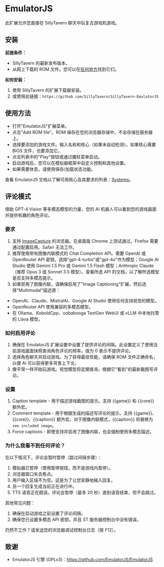 # EmulatorJS

此扩展允许您直接在 SillyTavern 聊天中玩复古游戏机游戏。

## 安装

**前提条件：**

- SillyTavern 的最新发布版本。
- 从网上下载的 ROM 文件。您可以在[任何地方](https://archive.org/details/ni-romsets)找到它们。

**如何安装：**

1. 使用 SillyTavern 的扩展下载器安装。
2. 或使用此链接：`https://github.com/SillyTavern/SillyTavern-EmulatorJS`

## 使用方法

- 打开"EmulatorJS"扩展菜单。
- 点击"Add ROM file"。ROM 保存在您的浏览器存储中，不会存储在服务器上。
- 选择要添加的游戏文件。输入名称和核心（如果未自动检测）。如果核心需要 BIOS 文件，也要添加它。
- 点击列表中的"Play"按钮或通过魔杖菜单启动。
- 启动游戏后，您可以在模拟器框架中自定义控制和其他设置。
- 如果需要休息，请使用保存/加载状态功能。

查看 EmulatorJS 文档以了解可用核心及其要求的列表：[Systems](https://emulatorjs.org/docs/systems)。

## 评论模式

借助 GPT-4 Vision 等多模态模型的力量，您的 AI 机器人可以看到您的游戏画面并提供有趣的角色评论。

### 要求

1. 支持 [ImageCapture](https://developer.mozilla.org/en-US/docs/Web/API/ImageCapture#browser_compatibility) 的浏览器。在桌面版 Chrome 上测试通过。Firefox 需要通过配置启用。Safari 无法工作。
2. 推荐使用带有图像内联模式的 Chat Completion API。需要 OpenAI 或 OpenRouter API 密钥，选择"gpt-4-turbo"或"gpt-4o"作为模型；Google AI Studio 使用 Gemini 1.5 Pro 或 Gemini 1.5 Flash 模型；Anthropic Claude（推荐 Opus 3 或 Sonnet 3.5 模型）。查看所选 API 的文档，以了解所选模型是否支持多模态提示。
3. 如果禁用了图像内联，请确保启用了"Image Captioning"扩展，然后选择"Multimodal"描述源：
  - OpenAI、Claude、MistralAI、Google AI Studio 使用任何支持视觉的模型。
  - OpenRouter API 使用兼容的多模态模型。
  - 在 Ollama、KoboldCpp、oobabooga TextGen WebUI 或 vLLM 中本地托管的 Llava 模型。

### 如何启用评论

1. 确保在 EmulatorJS 扩展设置中设置了提供评论的间隔。此设置定义了使用当前游戏画面快照查询角色评论的频率。值为 0 表示不提供评论。
2. 选择角色聊天并启动游戏。为了获得最佳性能，请确保 ROM 文件正确命名，以便 AI 可以获得更多背景上下文。
3. 像平常一样开始玩游戏。视觉模型将定期查询，根据它"看到"的最新截图写评论。

### 设置

1. Caption template - 用于描述游戏截图的提示。支持 \{\{game\}\} 和 \{\{core\}\} 额外宏。
2. Comment template - 用于根据生成的描述写评论的提示。支持 \{\{game\}\}、\{\{core\}\}、\{\{caption\}\} 额外宏。对于图像内联模式，\{\{caption\}\} 将替换为 `see included image`。
3. Force captions - 即使支持并启用了图像内联，也会强制使用多模态描述。

### 为什么我看不到任何评论？

在以下情况下，评论会暂时暂停（跳过间隔步骤）：

1. 模拟器已暂停（使用暂停按钮，而不是游戏内暂停）。
2. 浏览器窗口失去焦点。
3. 用户输入区域不为空。这是为了让您安静地输入回复。
4. 另一个回复生成当前正在进行中。
5. TTS 语音正在朗读。评论会暂停（最多 20 秒）直到语音结束，但不会跳过。

其他常见问题：

1. 确保在启动游戏之前设置了评论间隔。
2. 确保您已设置多模态 API 密钥，并且 ST 服务器控制台中没有错误。

仍然不工作？请发送您的浏览器调试控制台日志（按 F12）。

## 致谢

- EmulatorJS 引擎 (GPLv3)：https://github.com/EmulatorJS/EmulatorJS
